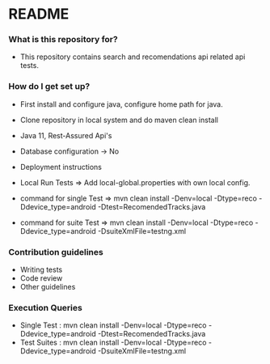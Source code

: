 # README #

### What is this repository for? ###

* This repository contains search and recomendations api related api tests.

### How do I get set up? ###

* First install and configure java, configure home path for java.
* Clone repository in local system and do maven clean install
* Java 11, Rest-Assured Api's
* Database configuration -> No
* Deployment instructions

* Local Run Tests => Add local-global.properties with own local config.
* command for single Test => 
    mvn clean install -Denv=local -Dtype=reco -Ddevice_type=android -Dtest=RecomendedTracks.java
* command for suite Test =>
    mvn clean install -Denv=local -Dtype=reco -Ddevice_type=android -DsuiteXmlFile=testng.xml

### Contribution guidelines ###

* Writing tests
* Code review
* Other guidelines

### Execution Queries
* Single Test : mvn clean install -Denv=local -Dtype=reco -Ddevice_type=android -Dtest=RecomendedTracks.java
* Test Suites : mvn clean install -Denv=local -Dtype=reco -Ddevice_type=android -DsuiteXmlFile=testng.xml